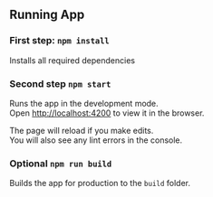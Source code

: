 ## Running App

### First step: `npm install`

Installs all required dependencies

### Second step `npm start`

Runs the app in the development mode.<br>
Open [http://localhost:4200](http://localhost:4200) to view it in the browser.

The page will reload if you make edits.<br>
You will also see any lint errors in the console.

### Optional `npm run build`

Builds the app for production to the `build` folder.<br>